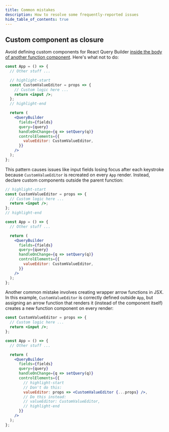 ```yaml
---
title: Common mistakes
description: How to resolve some frequently-reported issues
hide_table_of_contents: true
---
```


## Custom component as closure

Avoid defining custom components for React Query Builder [inside the body of another function component](https://react.dev/learn/your-first-component#nesting-and-organizing-components). Here's what not to do:

```jsx title="App.jsx"
const App = () => {
  // Other stuff ...

  // highlight-start
  const CustomValueEditor = props => {
    // Custom logic here ...
    return <input />;
  };
  // highlight-end

  return (
    <QueryBuilder
      fields={fields}
      query={query}
      handleOnChange={q => setQuery(q)}
      controlElements={{
        valueEditor: CustomValueEditor,
      }}
    />
  );
};
```

This pattern causes issues like input fields losing focus after each keystroke because `CustomValueEditor` is recreated on every `App` render. Instead, declare custom components outside the parent function:

```jsx title="App.jsx"
// highlight-start
const CustomValueEditor = props => {
  // Custom logic here ...
  return <input />;
};
// highlight-end

const App = () => {
  // Other stuff ...

  return (
    <QueryBuilder
      fields={fields}
      query={query}
      handleOnChange={q => setQuery(q)}
      controlElements={{
        valueEditor: CustomValueEditor,
      }}
    />
  );
};
```

Another common mistake involves creating wrapper arrow functions in JSX. In this example, `CustomValueEditor` is correctly defined outside `App`, but assigning an arrow function that renders it (instead of the component itself) creates a new function component on every render:

```jsx title="App.jsx"
const CustomValueEditor = props => {
  // Custom logic here ...
  return <input />;
};

const App = () => {
  // Other stuff ...

  return (
    <QueryBuilder
      fields={fields}
      query={query}
      handleOnChange={q => setQuery(q)}
      controlElements={{
        // highlight-start
        // Don't do this:
        valueEditor: props => <CustomValueEditor {...props} />,
        // Do this instead:
        // valueEditor: CustomValueEditor,
        // highlight-end
      }}
    />
  );
};
```
